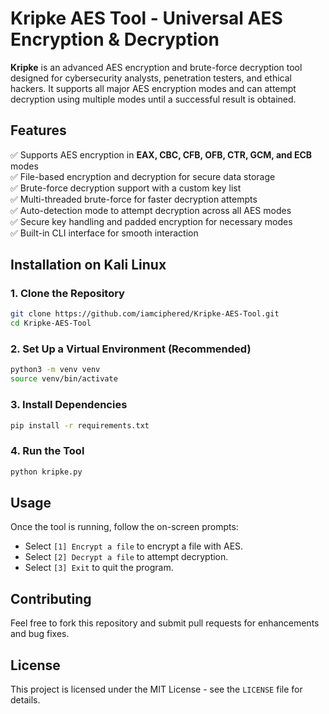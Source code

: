 # Kripke AES Tool - Universal AES Encryption & Decryption

**Kripke** is an advanced AES encryption and brute-force decryption tool designed for cybersecurity analysts, penetration testers, and ethical hackers. It supports all major AES encryption modes and can attempt decryption using multiple modes until a successful result is obtained.

## Features
✅ Supports AES encryption in **EAX, CBC, CFB, OFB, CTR, GCM, and ECB** modes  
✅ File-based encryption and decryption for secure data storage  
✅ Brute-force decryption support with a custom key list  
✅ Multi-threaded brute-force for faster decryption attempts  
✅ Auto-detection mode to attempt decryption across all AES modes  
✅ Secure key handling and padded encryption for necessary modes  
✅ Built-in CLI interface for smooth interaction  

## Installation on Kali Linux
### 1. Clone the Repository
```bash
git clone https://github.com/iamciphered/Kripke-AES-Tool.git
cd Kripke-AES-Tool
```

### 2. Set Up a Virtual Environment (Recommended)
```bash
python3 -m venv venv
source venv/bin/activate
```

### 3. Install Dependencies
```bash
pip install -r requirements.txt
```

### 4. Run the Tool
```bash
python kripke.py
```

## Usage
Once the tool is running, follow the on-screen prompts:

- Select `[1] Encrypt a file` to encrypt a file with AES.
- Select `[2] Decrypt a file` to attempt decryption.
- Select `[3] Exit` to quit the program.

## Contributing
Feel free to fork this repository and submit pull requests for enhancements and bug fixes.

## License
This project is licensed under the MIT License - see the `LICENSE` file for details.

